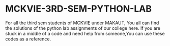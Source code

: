 # MCKVIE-3RD-SEM-PYTHON-LAB
For all the third sem students of MCKVIE under MAKAUT, You all can find the solutions of the python lab assignments of our college here.
If you are stuck in a middle of a code and need help from someone,You can use these codes as a reference.
